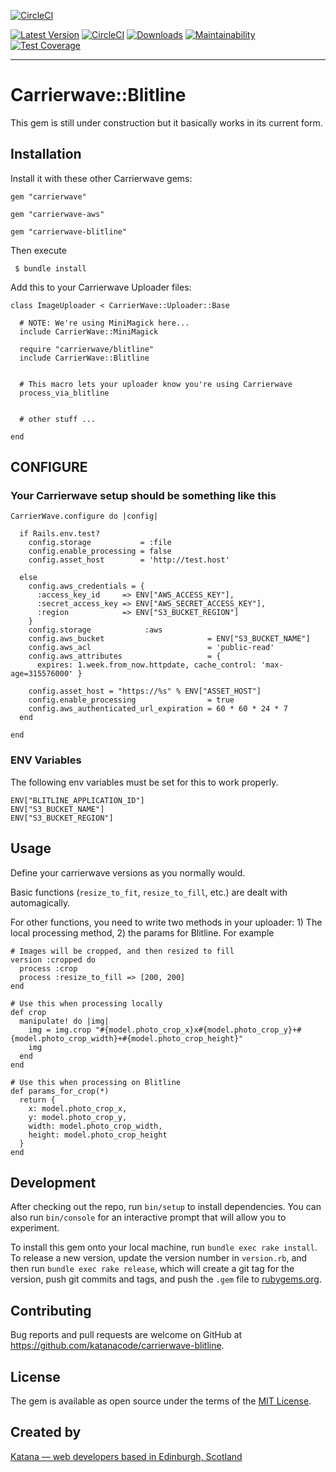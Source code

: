 [![CircleCI](https://circleci.com/gh/KatanaCode/carrierwave-blitline/tree/master.svg?style=svg)](https://circleci.com/gh/KatanaCode/carrierwave-blitline/tree/master)

[![Latest Version](https://img.shields.io/gem/v/carrierwave-blitline.svg)](https://rubygems.org/gems/carrierwave-blitline)
[![CircleCI](https://circleci.com/gh/KatanaCode/carrierwave-blitline.svg?style=svg)](https://circleci.com/gh/KatanaCode/carrierwave-blitline)
[![Downloads](https://img.shields.io/github/downloads/katanacode/carrierwave-blitline/total.svg)](https://img.shields.io/github/downloads/katanacode/carrierwave-blitline/total.svg)
[![Maintainability](https://api.codeclimate.com/v1/badges/fdd8cffc25d6002a68df/maintainability)](https://codeclimate.com/github/KatanaCode/carrierwave-blitline/maintainability)
[![Test Coverage](https://api.codeclimate.com/v1/badges/fdd8cffc25d6002a68df/test_coverage)](https://codeclimate.com/github/KatanaCode/carrierwave-blitline/test_coverage)


---

# Carrierwave::Blitline

This gem is still under construction but it basically works in its current form.

## Installation

Install it with these other Carrierwave gems:

    gem "carrierwave"

    gem "carrierwave-aws"

    gem "carrierwave-blitline"

Then execute

     $ bundle install

Add this to your Carrierwave Uploader files:

    class ImageUploader < CarrierWave::Uploader::Base

      # NOTE: We're using MiniMagick here...
      include CarrierWave::MiniMagick

      require "carrierwave/blitline"
      include CarrierWave::Blitline


      # This macro lets your uploader know you're using Carrierwave
      process_via_blitline


      # other stuff ...

    end

## CONFIGURE

### Your Carrierwave setup should be something like this

    CarrierWave.configure do |config|

      if Rails.env.test?
        config.storage           = :file
        config.enable_processing = false
        config.asset_host        = 'http://test.host'

      else
        config.aws_credentials = {
          :access_key_id     => ENV["AWS_ACCESS_KEY"],
          :secret_access_key => ENV["AWS_SECRET_ACCESS_KEY"],
          :region            => ENV["S3_BUCKET_REGION"]
        }
        config.storage            :aws
        config.aws_bucket                       = ENV["S3_BUCKET_NAME"]
        config.aws_acl                          = 'public-read'
        config.aws_attributes                   = {
          expires: 1.week.from_now.httpdate, cache_control: 'max-age=315576000' }

        config.asset_host = "https://%s" % ENV["ASSET_HOST"]
        config.enable_processing                = true
        config.aws_authenticated_url_expiration = 60 * 60 * 24 * 7
      end

    end

### ENV Variables
The following env variables must be set for this to work properly.

    ENV["BLITLINE_APPLICATION_ID"]
    ENV["S3_BUCKET_NAME"]
    ENV["S3_BUCKET_REGION"]

## Usage

Define your carrierwave versions as you normally would.

Basic functions (`resize_to_fit`, `resize_to_fill`, etc.) are dealt with automagically.

For other functions, you need to write two methods in your uploader: 1) The local processing method, 2) the params for Blitline. For example

    # Images will be cropped, and then resized to fill
    version :cropped do
      process :crop
      process :resize_to_fill => [200, 200]
    end

    # Use this when processing locally
    def crop
      manipulate! do |img|
        img = img.crop "#{model.photo_crop_x}x#{model.photo_crop_y}+#{model.photo_crop_width}+#{model.photo_crop_height}"
        img
      end
    end

    # Use this when processing on Blitline
    def params_for_crop(*)
      return {
        x: model.photo_crop_x,
        y: model.photo_crop_y,
        width: model.photo_crop_width,
        height: model.photo_crop_height
      }
    end


## Development

After checking out the repo, run `bin/setup` to install dependencies. You can also run `bin/console` for an interactive prompt that will allow you to experiment.

To install this gem onto your local machine, run `bundle exec rake install`. To release a new version, update the version number in `version.rb`, and then run `bundle exec rake release`, which will create a git tag for the version, push git commits and tags, and push the `.gem` file to [rubygems.org](https://rubygems.org).

## Contributing

Bug reports and pull requests are welcome on GitHub at https://github.com/katanacode/carrierwave-blitline.


## License

The gem is available as open source under the terms of the [MIT License](http://opensource.org/licenses/MIT).

## Created by

[Katana — web developers based in Edinburgh, Scotland](https://katanacode.com/)